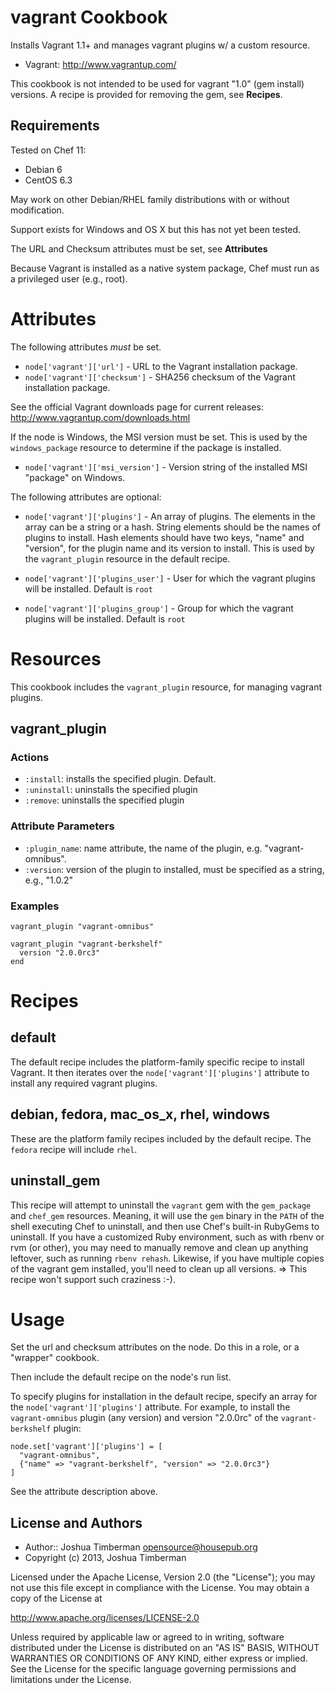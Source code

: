 vagrant Cookbook
================

Installs Vagrant 1.1+ and manages vagrant plugins w/ a custom
resource.

* Vagrant: http://www.vagrantup.com/

This cookbook is not intended to be used for vagrant "1.0" (gem
install) versions. A recipe is provided for removing the gem, see __Recipes__.

Requirements
------------

Tested on Chef 11:

* Debian 6
* CentOS 6.3

May work on other Debian/RHEL family distributions with or without
modification.

Support exists for Windows and OS X but this has not yet been tested.

The URL and Checksum attributes must be set, see __Attributes__

Because Vagrant is installed as a native system package, Chef must run
as a privileged user (e.g., root).

Attributes
==========

The following attributes *must* be set.

* `node['vagrant']['url']` - URL to the Vagrant installation package.
* `node['vagrant']['checksum']` - SHA256 checksum of the Vagrant
  installation package.

See the official Vagrant downloads page for current releases: http://www.vagrantup.com/downloads.html

If the node is Windows, the MSI version must be set. This is used by
the `windows_package` resource to determine if the package is
installed.

* `node['vagrant']['msi_version']` - Version string of the installed
  MSI "package" on Windows.

The following attributes are optional:

* `node['vagrant']['plugins']` - An array of plugins. The elements in
  the array can be a string or a hash. String elements should be the
  names of plugins to install. Hash elements should have two keys,
  "name" and "version", for the plugin name and its version to
  install. This is used by the `vagrant_plugin` resource in the
  default recipe.

* `node['vagrant']['plugins_user']` - User for which the vagrant plugins will be installed. Default is `root`

* `node['vagrant']['plugins_group']` - Group for which the vagrant plugins will be installed. Default is `root`
 
Resources
=========

This cookbook includes the `vagrant_plugin` resource, for managing
vagrant plugins.

## vagrant_plugin

### Actions

- `:install`: installs the specified plugin. Default.
- `:uninstall`: uninstalls the specified plugin
- `:remove`: uninstalls the specified plugin

### Attribute Parameters

- `:plugin_name`: name attribute, the name of the plugin, e.g.
  "vagrant-omnibus".
- `:version`: version of the plugin to installed, must be specified as
  a string, e.g., "1.0.2"

### Examples

    vagrant_plugin "vagrant-omnibus"

    vagrant_plugin "vagrant-berkshelf"
      version "2.0.0rc3"
    end

Recipes
=======

## default

The default recipe includes the platform-family specific recipe to
install Vagrant. It then iterates over the
`node['vagrant']['plugins']` attribute to install any required vagrant
plugins.

## debian, fedora, mac_os_x, rhel, windows

These are the platform family recipes included by the default recipe.
The `fedora` recipe will include `rhel`.

## uninstall_gem

This recipe will attempt to uninstall the `vagrant` gem with the
`gem_package` and `chef_gem` resources. Meaning, it will use the `gem`
binary in the `PATH` of the shell executing Chef to uninstall, and
then use Chef's built-in RubyGems to uninstall. If you have a
customized Ruby environment, such as with rbenv or rvm (or other), you
may need to manually remove and clean up anything leftover, such as
running `rbenv rehash`. Likewise, if you have multiple copies of the
vagrant gem installed, you'll need to clean up all versions.
=> This recipe won't support such craziness :-).

Usage
=====

Set the url and checksum attributes on the node. Do this in a role, or
a "wrapper" cookbook.

Then include the default recipe on the node's run list.

To specify plugins for installation in the default recipe, specify an
array for the `node['vagrant']['plugins']` attribute. For example, to
install the `vagrant-omnibus` plugin (any version) and version "2.0.0rc"
of the `vagrant-berkshelf` plugin:

    node.set['vagrant']['plugins'] = [
      "vagrant-omnibus",
      {"name" => "vagrant-berkshelf", "version" => "2.0.0rc3"}
    ]

See the attribute description above.

License and Authors
-------------------

* Author:: Joshua Timberman <opensource@housepub.org>
* Copyright (c) 2013, Joshua Timberman

Licensed under the Apache License, Version 2.0 (the "License");
you may not use this file except in compliance with the License.
You may obtain a copy of the License at

   http://www.apache.org/licenses/LICENSE-2.0

Unless required by applicable law or agreed to in writing, software
distributed under the License is distributed on an "AS IS" BASIS,
WITHOUT WARRANTIES OR CONDITIONS OF ANY KIND, either express or implied.
See the License for the specific language governing permissions and
limitations under the License.
